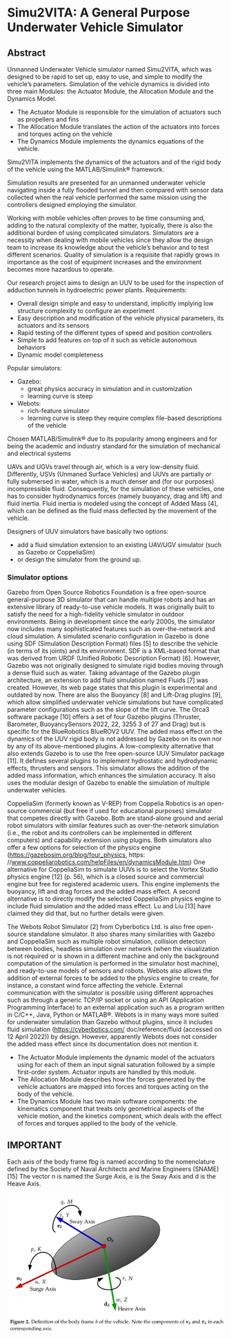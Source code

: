 # Simu2VITA: A General Purpose Underwater Vehicle Simulator

## Abstract

Unmanned Underwater Vehicle simulator named Simu2VITA, which was designed to be rapid to set up, easy to use, and simple to modify the vehicle’s parameters.
Simulation of the vehicle dynamics is divided into three main Modules: the Actuator Module, the Allocation Module and the Dynamics Model.

- The Actuator Module is responsible for the simulation of actuators such as propellers and fins
- The Allocation Module translates the action of the actuators into forces and torques acting on the vehicle
- The Dynamics Module implements the dynamics equations of the vehicle.

Simu2VITA implements the dynamics of the actuators and of the rigid body of the vehicle using the MATLAB/Simulink® framework.

Simulation results are presented for an unmanned underwater vehicle navigating inside a fully flooded tunnel and then compared with sensor data collected when the real vehicle performed the same mission using the controllers designed employing the simulator.

Working with mobile vehicles often proves to be time consuming and, adding to the
natural complexity of the matter, typically, there is also the additional burden of using
complicated simulators. Simulators are a necessity when dealing with mobile vehicles
since they allow the design team to increase its knowledge about the vehicle’s behavior
and to test different scenarios. Quality of simulation is a requisite that rapidly grows
in importance as the cost of equipment increases and the environment becomes more
hazardous to operate.


Our research project aims to design an UUV to be used for the inspection of adduction tunnels in hydroelectric power plants.
Requirements:
- Overall design simple and easy to understand, implicitly implying low structure complexity to configure an experiment
- Easy description and modification of the vehicle physical parameters, its actuators and its sensors
- Rapid testing of the different types of speed and position controllers
- Simple to add features on top of it such as vehicle autonomous behaviors
- Dynamic model completeness

Popular simulators:
- Gazebo:
  - great physics accuracy in simulation and in customization
  - learning curve is steep
- Webots:
  - rich-feature simulator
  - learning curve is steep
they require complex file-based descriptions of the vehicle

Chosen MATLAB/Simulink® due to its popularity among engineers and for being the academic and industry standard for the simulation of mechanical and electrical systems


UAVs and UGVs travel through air, which is a very low-density fluid.
Differently, USVs (Unmaned Surface Vehicles) and UUVs are partially or fully submersed in water, which is a much denser and (for our purposes) incompressible fluid. Consequently, for the simulation of these vehicles, one has to consider hydrodynamics forces (namely buoyancy, drag and lift) and fluid inertia.
Fluid inertia is modeled using the concept of Added Mass [4], which can be defined as the fluid mass deflected by the movement of the vehicle.

Designers of UUV simulators have basically two options:
- add a fluid simulation extension to an existing UAV/UGV simulator (such as Gazebo or CoppeliaSim)
- or design the simulator from the ground up.

### Simulator options

Gazebo from Open Source Robotics Foundation is a free open-source general-purpose
3D simulator that can handle multiple robots and has an extensive library of ready-to-use
vehicle models. It was originally built to satisfy the need for a high-fidelity vehicle simulator
in outdoor environments. Being in development since the early 2000s, the simulator now
includes many sophisticated features such as over-the-network and cloud simulation. A
simulated scenario configuration in Gazebo is done using SDF (Simulation Description
Format) files [5] to describe the vehicle (in terms of its joints) and its environment. SDF is a
XML-based format that was derived from URDF (Unified Robotic Description Format) [6].
However, Gazebo was not originally designed to simulate rigid bodies moving through
a dense fluid such as water. Taking advantage of the Gazebo plugin architecture, an
extension to add fluid simulation named Fluids [7] was created. However, its web page
states that this plugin is experimental and outdated by now. There are also the Buoyancy [8]
and Lift-Drag plugins [9], which allow simplified underwater vehicle simulations but
have complicated parameter configurations such as the slope of the lift curve. The Orca3
software package [10] offers a set of four Gazebo plugins (Thruster, Barometer, BuoyancySensors 2022, 22, 3255 3 of 27
and Drag) but is specific for the BlueRobotics BlueROV2 UUV. The added mass effect on
the dynamics of the UUV rigid body is not addressed by Gazebo on its own nor by any of
its above-mentioned plugins.
A low-complexity alternative that also extends Gazebo is to use the free open-source
UUV Simulator package [11]. It defines several plugins to implement hydrostatic and
hydrodynamic effects, thrusters and sensors. This simulator allows the addition of the
added mass information, which enhances the simulation accuracy. It also uses the modular
design of Gazebo to enable the simulation of multiple underwater vehicles.

CoppeliaSim (formerly known as V-REP) from Coppelia Robotics is an open-source
commercial (but free if used for educational purposes) simulator that competes directly with
Gazebo. Both are stand-alone ground and aerial robot simulators with similar features such
as over-the-network simulation (i.e., the robot and its controllers can be implemented in
different computers) and capability extension using plugins. Both simulators also offer a few
options for selection of the physics engine (https://gazebosim.org/blog/four_physics, https:
//www.coppeliarobotics.com/helpFiles/en/dynamicsModule.htm)
One alternative for CoppeliaSim to simulate UUVs is to select the Vortex Studio
physics engine [12] (p. 56), which is a closed source and commercial engine but free for
registered academic users. This engine implements the buoyancy, lift and drag forces and
the added mass effect. A second alternative is to directly modify the selected CoppeliaSim
physics engine to include fluid simulation and the added mass effect. Lu and Liu [13] have
claimed they did that, but no further details were given.

The Webots Robot Simulator [2] from Cyberbotics Ltd. is also free open-source standalone simulator. It also shares many similarities with Gazebo and CoppeliaSim such as
multiple robot simulation, collision detection between bodies, headless simulation over
network (when the visualization is not required or is shown in a different machine and
only the background computation of the simulation is performed in the simulator host
machine), and ready-to-use models of sensors and robots. Webots also allows the addition
of external forces to be added to the physics engine to create, for instance, a constant wind
force affecting the vehicle. External communication with the simulator is possible using
different approaches such as through a generic TCP/IP socket or using an API (Application
Programming Interface) to an external application such as a program written in C/C++,
Java, Python or MATLAB®. Webots is in many ways more suited for underwater simulation
than Gazebo without plugins, since it includes fluid simulation (https://cyberbotics.com/
doc/reference/fluid (accessed on 12 April 2022)) by design. However, apparently Webots
does not consider the added mass effect since its documentation does not mention it.


- The Actuator Module implements the dynamic model of the actuators using for each
of them an input signal saturation followed by a simple first-order system. Actuator
inputs are handled by this module.
- The Allocation Module describes how the forces generated by the vehicle actuators
are mapped into forces and torques acting on the body of the vehicle.
- The Dynamics Module has two main software components: the kinematics component that treats only geometrical aspects of the vehicle motion, and the kinetics
component, which deals with the effect of forces and torques applied to the body of
the vehicle.






## IMPORTANT
Each axis of the body frame fbg is named according to the nomenclature defined
by the Society of Naval Architects and Marine Engineers (SNAME) [15]
The vector n is named the Surge Axis, e is the Sway Axis and d is the Heave Axis.

![Alt text](image-5.png)
